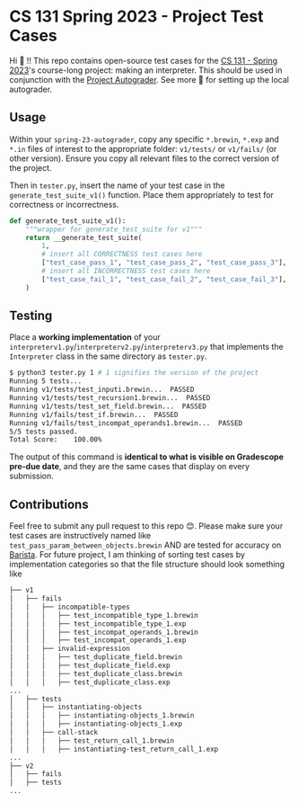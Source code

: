# CS 131 Spring 2023 - Project Test Cases

Hi 👋 !! This repo contains open-source test cases for the [CS 131 - Spring 2023](https://ucla-cs-131.github.io/spring-23/)'s course-long project: making an interpreter. This should be used in conjunction with the [Project Autograder](https://github.com/UCLA-CS-131/spring-23-autograder). See more 🔎 for setting up the local autograder.

## Usage

Within your `spring-23-autograder`, copy any specific `*.brewin`, `*.exp` and `*.in` files of interest to the appropriate folder: `v1/tests/` or `v1/fails/` (or other version). Ensure you copy all relevant files to the correct version of the project.

Then in `tester.py`, insert the name of your test case in the `generate_test_suite_v1()` function. Place them appropriately to test for correctness or incorrectness.

```python
def generate_test_suite_v1():
    """wrapper for generate_test_suite for v1"""
    return __generate_test_suite(
        1,
        # insert all CORRECTNESS test cases here
        ["test_case_pass_1", "test_case_pass_2", "test_case_pass_3"],
        # insert all INCORRECTNESS test cases here
        ["test_case_fail_1", "test_case_fail_2", "test_case_fail_3"],
    )
```

## Testing

Place a **working implementation**  of your `interpreterv1.py`/`interpreterv2.py`/`interpreterv3.py` that implements the `Interpreter` class in the same directory as `tester.py`.

```sh
$ python3 tester.py 1 # 1 signifies the version of the project
Running 5 tests...
Running v1/tests/test_inputi.brewin...  PASSED
Running v1/tests/test_recursion1.brewin...  PASSED
Running v1/tests/test_set_field.brewin...  PASSED
Running v1/fails/test_if.brewin...  PASSED
Running v1/fails/test_incompat_operands1.brewin...  PASSED
5/5 tests passed.
Total Score:    100.00%
```

The output of this command is **identical to what is visible on Gradescope pre-due date**, and they are the same cases that display on every submission.

## Contributions

Feel free to submit any pull request to this repo 😊. Please make sure your test cases are instructively named like `test_pass_param_between_objects.brewin` AND are tested for accuracy on [Barista](https://barista.fly.dev/). For future project, I am thinking of sorting test cases by implementation categories so that the file structure should look something like

```bash
├── v1
│   ├── fails
│   │   ├── incompatible-types
│   │   │   ├── test_incompatible_type_1.brewin
│   │   │   ├── test_incompatible_type_1.exp
│   │   │   ├── test_incompat_operands_1.brewin
│   │   │   ├── test_incompat_operands_1.exp
│   │   ├── invalid-expression
│   │   │   ├── test_duplicate_field.brewin
│   │   │   ├── test_duplicate_field.exp
│   │   │   ├── test_duplicate_class.brewin
│   │   │   ├── test_duplicate_class.exp
...
│   ├── tests
│   │   ├── instantiating-objects
│   │   │   ├── instantiating-objects_1.brewin
│   │   │   ├── instantiating-objects_1.exp
│   │   ├── call-stack
│   │   │   ├── test_return_call_1.brewin
│   │   │   ├── instantiating-test_return_call_1.exp
...
├── v2
│   ├── fails
│   ├── tests
...
```
